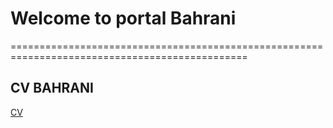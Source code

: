# Welcome to portal Bahrani
===============================================================================================
## CV BAHRANI
[CV](https://cv.bahrani.me)
